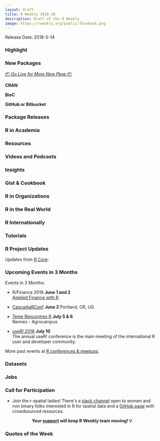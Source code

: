```yaml
---
layout: draft
title: R Weekly 2018-20
description: Draft of the R Weekly
image: https://rweekly.org/public/facebook.png
---
```


Release Date: 2018-5-14

###  Highlight



###  New Packages

<p class="added-hostname"><a href="https://rweekly.org/live" target="_blank" class="externalLink">📦 <i>Go Live for More New Pkgs</i> 📦</a></p>

**CRAN**



**BioC**


**GitHub or Bitbucket**


### Package Releases




###  R in Academia



###  Resources


###  Videos and Podcasts




### Insights




### Gist & Cookbook




###  R in Organizations



### R in the Real World



### R Internationally



###  Tutorials






<!--<div class="post-more-begin"></div><div class="post-more-end"></div>-->


###  R Project Updates

Updates from [R Core](http://developer.r-project.org/blosxom.cgi/R-devel/NEWS):


###  Upcoming Events in 3 Months

Events in 3 Months:

+ R/Finance 2018 **June 1 and 2** <br />
[Applied Finance with R](http://www.rinfinance.com).

+ [CascadiaRConf](https://cascadiarconf.com/) **June 2**
Portland, OR, US

+ [7eme Rencontres R](https://r2018-rennes.sciencesconf.org/)  **July 5 & 6** <br />
Rennes - Agrocampus

+ [useR! 2018](https://user2018.r-project.org/) **July 10** <br />
The annual useR! conference is the main meeting of the international R user and developer community.

<!--

+ [LatinR 2018](http://latin-r.com/) **Sept 4-5** <br />
Buenos Aires, Argentina.

-->

More past events at [R conferences & meetups](https://conf.rweekly.org).

### Datasets




### Jobs




###  Call for Participation

+ Join the r-spatial ladies! There's a [slack channel](https://join.slack.com/t/r-spatialladies/shared_invite/enQtMzU1MTIwMjU2NzUyLTBkZjU1NDFiZGU3YzNmN2Y0Y2NiYTM2Njk2ZjI5M2IyMTNiNjI3ZDQ4MzEyMjQxNjM2YWU2ZGVkZWRiYmU1ZDM) open to women and non binary folks interested in R for spatial data and a [GitHub page](https://github.com/rspatialladies) with crowdsourced resources.

<p class="hide-support added-hostname support-rweekly" style="text-align: center;font-weight: bold;">Your <a class="non-visited externalLink" href="https://www.patreon.com/rweekly" onclick="pas(this)">support</a> will keep R Weekly team moving! 💡</p>

###  Quotes of the Week

